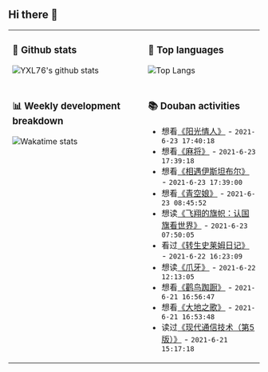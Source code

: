 ## Hi there 👋

<table>
<tr>
<td valign="top" width="54%">

### 🔭 Github stats

![YXL76's github stats](https://github-readme-stats.yxl76.vercel.app/api?username=YXL76&count_private=true&show_icons=true&include_all_commits=true&theme=prussian&line_height=28&disable_animations=true)

</td>

<td valign="top" width="46%">

### 🌱 Top languages

![Top Langs](https://github-readme-stats.yxl76.vercel.app/api/top-langs/?username=YXL76&layout=compact&theme=prussian&langs_count=8&hide=HTML,CSS,SCSS)

</td>
</tr>
<tr>
<td valign="top" width="54%">

### 📊 Weekly development breakdown

![Wakatime stats](https://github-readme-stats.yxl76.vercel.app/api/wakatime?username=YXL76&layout=compact&theme=prussian)


</td>
<td valign="top" width="46%">

### 📚 Douban activities

- 想看[《阳光情人》](http://movie.douban.com/subject/1301725/) - `2021-6-23 17:40:18`
- 想看[《麻将》](http://movie.douban.com/subject/1297418/) - `2021-6-23 17:39:18`
- 想看[《相遇伊斯坦布尔》](http://movie.douban.com/subject/35254927/) - `2021-6-23 17:39:00`
- 想看[《青空娘》](http://movie.douban.com/subject/2361085/) - `2021-6-23 08:45:52`
- 想读[《飞翔的旗帜：认国旗看世界》](https://book.douban.com/subject/35447071/) - `2021-6-23 07:50:05`
- 看过[《转生史莱姆日记》](http://movie.douban.com/subject/35006625/) - `2021-6-22 16:23:09`
- 想读[《爪牙》](https://book.douban.com/subject/35382217/) - `2021-6-22 12:13:05`
- 想看[《鹳鸟踟蹰》](http://movie.douban.com/subject/1302789/) - `2021-6-21 16:56:47`
- 想看[《大地之歌》](http://movie.douban.com/subject/1306019/) - `2021-6-21 16:53:48`
- 读过[《现代通信技术（第5版）》](https://book.douban.com/subject/35077714/) - `2021-6-21 15:17:18`

</td>
</tr>
</table>

<!--
**YXL76/YXL76** is a ✨ _special_ ✨ repository because its `README.md` (this file) appears on your GitHub profile.

Here are some ideas to get you started:

- 🔭 I’m currently working on ...
- 🌱 I’m currently learning ...
- 👯 I’m looking to collaborate on ...
- 🤔 I’m looking for help with ...
- 💬 Ask me about ...
- 📫 How to reach me: ...
- 😄 Pronouns: ...
- ⚡ Fun fact: ...
-->

